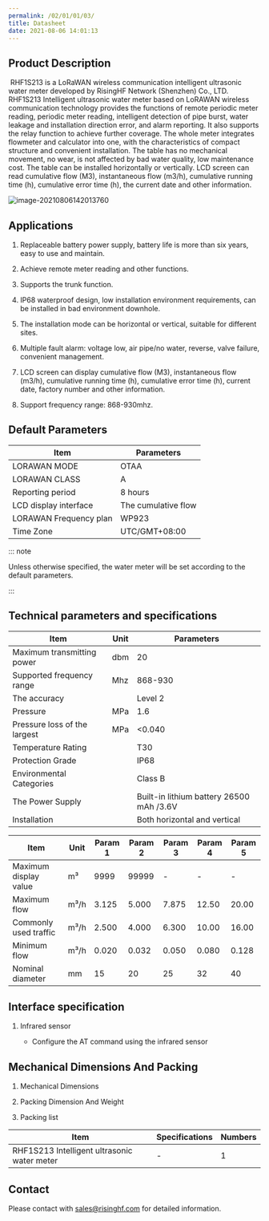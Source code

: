 ```yaml
---
permalink: /02/01/01/03/
title: Datasheet
date: 2021-08-06 14:01:13
---
```


## Product Description

​	RHF1S213 is a LoRaWAN wireless communication intelligent ultrasonic water meter developed by RisingHF Network (Shenzhen) Co., LTD. RHF1S213 Intelligent ultrasonic water meter based on LoRAWAN wireless communication technology provides the functions of remote periodic meter reading, periodic meter reading, intelligent detection of pipe burst, water leakage and installation direction error, and alarm reporting. It also supports the relay function to achieve further coverage. The whole meter integrates flowmeter and calculator into one, with the characteristics of compact structure and convenient installation. The table has no mechanical movement, no wear, is not affected by bad water quality, low maintenance cost. The table can be installed horizontally or vertically. LCD screen can read cumulative flow (M3), instantaneous flow (m3/h), cumulative running time (h), cumulative error time (h), the current date and other information.

![image-20210806142013760](http://testwiki.iotsquare.xyz/upload/img/bb683df3f1845f36e3808e791ad937b8.png)

## Applications

1. Replaceable battery power supply, battery life is more than six years, easy to use and maintain.

2. Achieve remote meter reading and other functions.
3. Supports the trunk function.
4. IP68 waterproof design, low installation environment requirements, can be installed in bad environment downhole.
5. The installation mode can be horizontal or vertical, suitable for different sites.
6. Multiple fault alarm: voltage low, air pipe/no water, reverse, valve failure, convenient management.
7. LCD screen can display cumulative flow (M3), instantaneous flow (m3/h), cumulative running time (h), cumulative error time (h), current date, factory number and other information.
8. Support frequency range: 868-930mhz.

## Default Parameters

| Item                   | Parameters          |
| ---------------------- | ------------------- |
| LORAWAN MODE           | OTAA                |
| LORAWAN  CLASS         | A                   |
| Reporting period       | 8 hours             |
| LCD display interface  | The cumulative flow |
| LORAWAN Frequency plan | WP923               |
| Time Zone              | UTC/GMT+08:00       |

::: note

Unless otherwise specified, the water meter will be set according to the default parameters.

:::

## Technical parameters and specifications

| Item                         | Unit | Parameters                               |
| ---------------------------- | ---- | ---------------------------------------- |
| Maximum transmitting power   | dbm  | 20                                       |
| Supported frequency range    | Mhz  | 868-930                                  |
| The accuracy                 |      | Level 2                                  |
| Pressure                     | MPa  | 1.6                                      |
| Pressure loss of the largest | MPa  | <0.040                                   |
| Temperature Rating           |      | T30                                      |
| Protection Grade             |      | IP68                                     |
| Environmental Categories     |      | Class B                                  |
| The Power Supply             |      | Built-in lithium battery 26500 mAh /3.6V |
| Installation                 |      | Both horizontal and vertical             |

| Item                  | Unit | **Param**  1 | **Param**  2 | **Param** 3 | **Param** 4 | **Param** 5 |
| --------------------- | ---- | ------------ | ------------ | ----------- | ----------- | ----------- |
| Maximum display value | m³   | 9999         | 99999        | -           | -           | -           |
| Maximum flow          | m³/h | 3.125        | 5.000        | 7.875       | 12.50       | 20.00       |
| Commonly used traffic | m³/h | 2.500        | 4.000        | 6.300       | 10.00       | 16.00       |
| Minimum flow          | m³/h | 0.020        | 0.032        | 0.050       | 0.080       | 0.128       |
| Nominal diameter      | mm   | 15           | 20           | 25          | 32          | 40          |

## Interface specification

1. Infrared sensor

   - Configure the AT command using the infrared sensor

## Mechanical Dimensions And Packing

1. Mechanical Dimensions

2. Packing Dimension And Weight

3. Packing list

| Item                                        | Specifications | Numbers |
| ------------------------------------------- | -------------- | ------- |
| RHF1S213 Intelligent ultrasonic water meter | -              | 1       |

## Contact

Please contact with sales@risinghf.com for detailed information.



